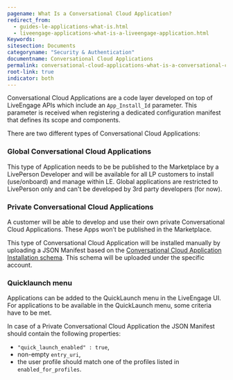 ```yaml
---
pagename: What Is a Conversational Cloud Application?
redirect_from:
  - guides-le-applications-what-is.html
  - liveengage-applications-what-is-a-liveengage-application.html
Keywords:
sitesection: Documents
categoryname: "Security & Authentication"
documentname: Conversational Cloud Applications
permalink: conversational-cloud-applications-what-is-a-conversational-cloud-application.html
root-link: true
indicator: both
---
```


Conversational Cloud Applications are a code layer developed on top of LiveEngage APIs which include an `App_Install_Id` parameter. This parameter is received when registering a dedicated configuration manifest that defines its scope and components.

There are two different types of Conversational Cloud Applications:

### Global Conversational Cloud Applications

This type of Application needs to be be published to the Marketplace by a LivePerson Developer and will be available for all LP customers to install (use/onboard) and manage within LE. Global applications are restricted to LivePerson only and can't be developed by 3rd party developers (for now).

### Private Conversational Cloud Applications

A customer will be able to develop and use their own private Conversational Cloud Applications. These Apps won’t be published in the Marketplace.

This type of Conversational Cloud Application will be installed manually by uploading a JSON Manifest based on the [Conversational Cloud Application Installation schema](guides-le-applications-installing.html). This schema will be uploaded under the specific account.

### Quicklaunch menu

Applications can be added to the QuickLaunch menu in the LiveEngage UI. For applications to be available in the QuickLaunch menu, some criteria have to be met.

In case of a Private Conversational Cloud Application the JSON Manifest should contain the following properties:
* `"quick_launch_enabled" : true`,
* non-empty `entry_uri`,
* the user profile should match one of the profiles listed in `enabled_for_profiles`.
